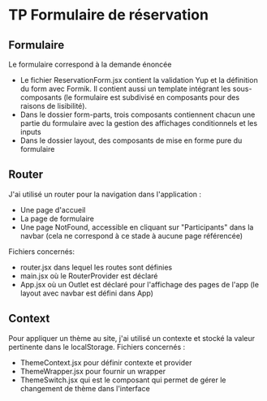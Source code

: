 # TP Formulaire de réservation

## Formulaire
Le formulaire correspond à la demande énoncée
- Le fichier ReservationForm.jsx contient la validation Yup et la définition du form avec Formik. Il contient aussi un template intégrant les sous-composants (le formulaire est subdivisé en composants pour des raisons de lisibilité).
- Dans le dossier form-parts, trois composants contiennent chacun une partie du formulaire avec la gestion des affichages conditionnels et les inputs
- Dans le dossier layout, des composants de mise en forme pure du formulaire

## Router
J'ai utilisé un router pour la navigation dans l'application :
- Une page d'accueil
- La page de formulaire
- Une page NotFound, accessible en cliquant sur "Participants" dans la navbar (cela ne correspond à ce stade à aucune page référencée)

Fichiers concernés:
- router.jsx dans lequel les routes sont définies
- main.jsx où le RouterProvider est déclaré
- App.jsx où un Outlet est déclaré pour l'affichage des pages de l'app (le layout avec navbar est défini dans App)

## Context
Pour appliquer un thème au site, j'ai utilisé un contexte et stocké la valeur pertinente dans le localStorage.
Fichiers concernés :
- ThemeContext.jsx pour définir contexte et provider
- ThemeWrapper.jsx pour fournir un wrapper
- ThemeSwitch.jsx qui est le composant qui permet de gérer le changement de thème dans l'interface